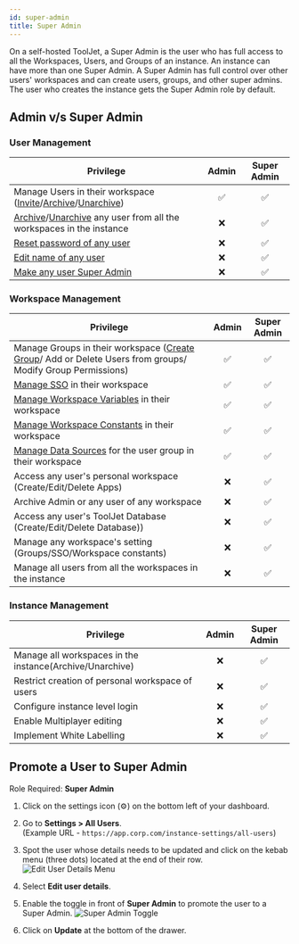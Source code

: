 ```yaml
---
id: super-admin
title: Super Admin
---
```


On a self-hosted ToolJet, a Super Admin is the user who has full access to all the Workspaces, Users, and Groups of an instance. An instance can have more than one Super Admin. A Super Admin has full control over other users' workspaces and can create users, groups, and other super admins. The user who creates the instance gets the Super Admin role by default.

## Admin v/s Super Admin

### User Management

| Privilege | Admin | Super Admin | 
| --------- |:-----:|:-----------:|
| Manage Users in their workspace ([Invite](/docs/user-management/onboard-users/invite-user)/[Archive](/docs/user-management/onboard-users/archive-user#steps-to-archive-user)/[Unarchive](/docs/user-management/onboard-users/archive-user#steps-to-unarchive-user)) | ✅ | ✅ |
| [Archive](/docs/user-management/onboard-users/archive-user#steps-to-archive-user)/[Unarchive](/docs/user-management/onboard-users/archive-user#steps-to-unarchive-user) any user from all the workspaces in the instance | ❌ | ✅ |
| [Reset password of any user](/docs/user-management/profile-management/reset-password#super-admin-reset-password) | ❌ | ✅ |
| [Edit name of any user](/docs/user-management/profile-management/user-details) | ❌ | ✅ |
| [Make any user Super Admin](#promote-a-user-to-super-admin) | ❌ | ✅ |

### Workspace Management

| Privilege | Admin | Super Admin | 
| --------- |:-----:|:-----------:|
| Manage Groups in their workspace ([Create Group](/docs/user-management/role-based-access/custom-groups#creating-custom-groups)/ Add or Delete Users from groups/ Modify Group Permissions) | ✅ | ✅ |
| [Manage SSO](/docs/user-management/sso/overview) in their workspace | ✅ | ✅ |
| [Manage Workspace Variables](/docs/security/constants/variables) in their workspace | ✅ | ✅ |
| [Manage Workspace Constants](/docs/security/constants/) in their workspace | ✅ | ✅ |
| [Manage Data Sources](/docs/data-sources/overview) for the user group in their workspace | ✅ | ✅ |
| Access any user's personal workspace (Create/Edit/Delete Apps) | ❌ | ✅ |
| Archive Admin or any user of any workspace | ❌ | ✅ |
| Access any user's ToolJet Database (Create/Edit/Delete Database)) | ❌ | ✅ |
| Manage any workspace's setting (Groups/SSO/Workspace constants) | ❌ | ✅ |
| Manage all users from all the workspaces in the instance | ❌ | ✅ |

### Instance Management

| Privilege | Admin | Super Admin | 
| --------- |:-----:|:-----------:|
| Manage all workspaces in the instance(Archive/Unarchive) | ❌ | ✅ |
| Restrict creation of personal workspace of users | ❌ | ✅ |
| Configure instance level login | ❌ | ✅ |
| Enable Multiplayer editing | ❌ | ✅ |
| Implement White Labelling | ❌ | ✅ |

## Promote a User to Super Admin

Role Required: **Super Admin** <br/>

1. Click on the settings icon (⚙️) on the bottom left of your dashboard.

2. Go to **Settings > All Users**. <br/> 
    (Example URL - `https://app.corp.com/instance-settings/all-users`)

3. Spot the user whose details needs to be updated and click on the kebab menu (three dots) located at the end of their row. 
    <img className="screenshot-full" src="/img/user-management/profile-management/user-details/edit-menu.png" alt="Edit User Details Menu" />

4. Select **Edit user details**.

5. Enable the toggle in front of **Super Admin** to promote the user to a Super Admin. 
    <img className="screenshot-full img-s" src="/img/user-management/profile-management/user-details/super-admin-toggle.png" alt="Super Admin Toggle" />

6. Click on **Update** at the bottom of the drawer.